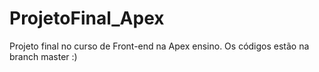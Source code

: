 # ProjetoFinal_Apex

Projeto final no curso de Front-end na Apex ensino.
Os códigos estão na branch master :)
